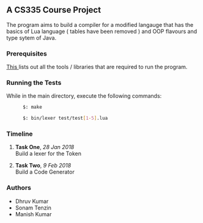## A CS335 Course Project
The program aims to build a compiler for a modified langauge that has the basics of Lua language ( tables have been removed ) and OOP flavours and type sytem of Java.

### Prerequisites
[ This ](requirements.txt) lists out all the tools / libraries that are required to run the program.

### Running the Tests
While in the main directory, execute the following commands:<br>
  ``` bash 
        $: make 
  ```
  ``` bash
        $: bin/lexer test/test[1-5].lua
  ```

### Timeline

1. <b>Task One</b>, <i> 28 Jan 2018 </i><br>
  Build a lexer for the Token

2. <b>Task Two</b>, <i> 9 Feb 2018 </i><br>
  Build a Code Generator

### Authors
* Dhruv Kumar
* Sonam Tenzin
* Manish Kumar
